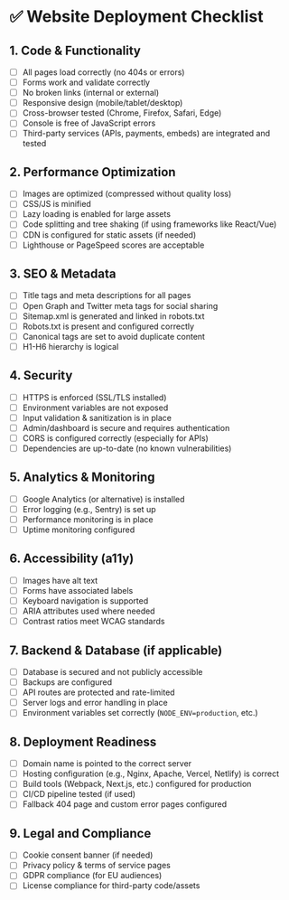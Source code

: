 # ✅ Website Deployment Checklist

## 1. Code & Functionality

- [ ] All pages load correctly (no 404s or errors)
- [ ] Forms work and validate correctly
- [ ] No broken links (internal or external)
- [ ] Responsive design (mobile/tablet/desktop)
- [ ] Cross-browser tested (Chrome, Firefox, Safari, Edge)
- [ ] Console is free of JavaScript errors
- [ ] Third-party services (APIs, payments, embeds) are integrated and tested

## 2. Performance Optimization

- [ ] Images are optimized (compressed without quality loss)
- [ ] CSS/JS is minified
- [ ] Lazy loading is enabled for large assets
- [ ] Code splitting and tree shaking (if using frameworks like React/Vue)
- [ ] CDN is configured for static assets (if needed)
- [ ] Lighthouse or PageSpeed scores are acceptable

## 3. SEO & Metadata

- [ ] Title tags and meta descriptions for all pages
- [ ] Open Graph and Twitter meta tags for social sharing
- [ ] Sitemap.xml is generated and linked in robots.txt
- [ ] Robots.txt is present and configured correctly
- [ ] Canonical tags are set to avoid duplicate content
- [ ] H1-H6 hierarchy is logical

## 4. Security

- [ ] HTTPS is enforced (SSL/TLS installed)
- [ ] Environment variables are not exposed
- [ ] Input validation & sanitization is in place
- [ ] Admin/dashboard is secure and requires authentication
- [ ] CORS is configured correctly (especially for APIs)
- [ ] Dependencies are up-to-date (no known vulnerabilities)

## 5. Analytics & Monitoring

- [ ] Google Analytics (or alternative) is installed
- [ ] Error logging (e.g., Sentry) is set up
- [ ] Performance monitoring is in place
- [ ] Uptime monitoring configured

## 6. Accessibility (a11y)

- [ ] Images have alt text
- [ ] Forms have associated labels
- [ ] Keyboard navigation is supported
- [ ] ARIA attributes used where needed
- [ ] Contrast ratios meet WCAG standards

## 7. Backend & Database (if applicable)

- [ ] Database is secured and not publicly accessible
- [ ] Backups are configured
- [ ] API routes are protected and rate-limited
- [ ] Server logs and error handling in place
- [ ] Environment variables set correctly (`NODE_ENV=production`, etc.)

## 8. Deployment Readiness

- [ ] Domain name is pointed to the correct server
- [ ] Hosting configuration (e.g., Nginx, Apache, Vercel, Netlify) is correct
- [ ] Build tools (Webpack, Next.js, etc.) configured for production
- [ ] CI/CD pipeline tested (if used)
- [ ] Fallback 404 page and custom error pages configured

## 9. Legal and Compliance

- [ ] Cookie consent banner (if needed)
- [ ] Privacy policy & terms of service pages
- [ ] GDPR compliance (for EU audiences)
- [ ] License compliance for third-party code/assets
